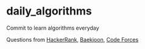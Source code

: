 # daily_algorithms
Commit to learn algorithms everyday

Questions from [HackerRank](https://www.hackerrank.com), [Baekjoon](https://www.acmicpc.net/), [Code Forces](https://codeforces.com/)
